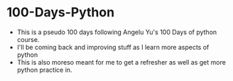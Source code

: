 # 100-Days-Python

* This is a pseudo 100 days following Angelu Yu's 100 Days of python course.
* I'll be coming back and improving stuff as I learn more aspects of python
* This is also moreso meant for me to get a refresher as well as get more python practice in.
